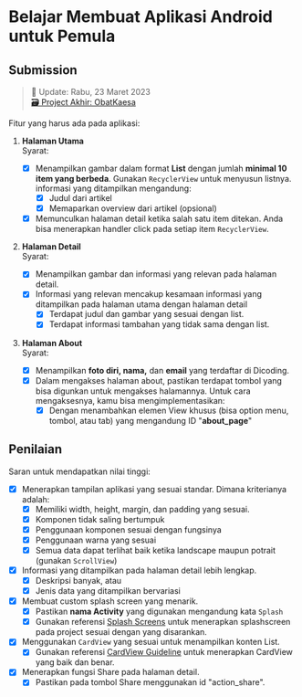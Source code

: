# Belajar Membuat Aplikasi Android untuk Pemula

## Submission

> 📅 Update: Rabu, 23 Maret 2023  
> [🗃 Project Akhir: ObatKaesa](https://github.com/lyrihkaesa/belajar-dicoding/tree/main/android-learning-path/belajar-membuat-aplikasi-android-untuk-pemula/ObatKaesa)

Fitur yang harus ada pada aplikasi:

1. **Halaman Utama**  
   Syarat:
   - [x] Menampilkan gambar dalam format **List** dengan jumlah **minimal 10 item yang berbeda**. Gunakan `RecyclerView` untuk menyusun listnya. informasi yang ditampilkan mengandung:
     - [x] Judul dari artikel
     - [x] Memaparkan overview dari artikel (opsional)
   - [x] Memunculkan halaman detail ketika salah satu item ditekan. Anda bisa menerapkan handler click pada setiap item `RecyclerView`.

2. **Halaman Detail**  
   Syarat:

   - [x] Menampilkan gambar dan informasi yang relevan pada halaman detail.
   - [x] Informasi yang relevan mencakup kesamaan informasi yang ditampilkan pada halaman utama dengan halaman detail
     - [x] Terdapat judul dan gambar yang sesuai dengan list.
     - [x] Terdapat informasi tambahan yang tidak sama dengan list.
3. **Halaman About**  
   Syarat:
   - [x] Menampilkan **foto diri, nama,** dan **email** yang terdaftar di Dicoding.
   - [x] Dalam mengakses halaman about, pastikan terdapat tombol yang bisa digunkan untuk mengakses halamannya. Untuk cara mengaksesnya, kamu bisa mengimplementasikan:
     - [x] Dengan menambahkan elemen View khusus (bisa option menu, tombol, atau tab) yang mengandung ID "**about_page**"

## Penilaian

Saran untuk mendapatkan nilai tinggi:

- [x] Menerapkan tampilan aplikasi yang sesuai standar. Dimana kriterianya adalah:
  - [x] Memiliki width, height, margin, dan padding yang sesuai.
  - [x] Komponen tidak saling bertumpuk
  - [x] Penggunaan komponen sesuai dengan fungsinya
  - [x] Penggunaan warna yang sesuai
  - [x] Semua data dapat terlihat baik ketika landscape maupun potrait (gunakan `ScrollView`)
- [x] Informasi yang ditampilkan pada halaman detail lebih lengkap.
  - [x] Deskripsi banyak, atau
  - [x] Jenis data yang ditampilkan bervariasi
- [x] Membuat custom splash screen yang menarik.
  - [x] Pastikan **nama Activity** yang digunakan mengandung kata `Splash`
  - [x] Gunakan referensi [Splash Screens](https://developer.android.com/develop/ui/views/launch/splash-screen) untuk menerapkan splashscreen pada project sesuai dengan yang disarankan.
- [x] Menggunakan `CardView` yang sesuai untuk menampilkan konten List.
  - [x] Gunakan referensi [CardView Guideline](https://m2.material.io/components/cards#anatomy) untuk menerapkan CardView yang baik dan benar.
- [x] Menerapkan fungsi Share pada halaman detail.
  - [x] Pastikan pada tombol Share menggunakan id "action_share".
